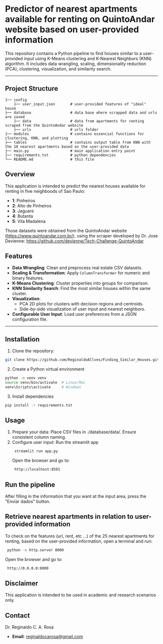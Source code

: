 # Predictor of nearest apartments available for renting on QuintoAndar website based on user-provided information

This repository contains a Python pipeline to find houses similar to a user-provided input using K-Means clustering and K-Nearest Neighbors (KNN) algorithm. It includes data wrangling, scaling, dimensionality reduction (PCA), clustering, visualization, and similarity search.

---

## Project Structure

```
├── config
    ├── user_input.json       # user-provided features of "ideal" house
├── database                  # data base where scrapped data and urls are saved
    ├── data                  # data from apartments for renting scraped from the QuintoAndar website
    ├── urls                  # urls folder
├── modules                   # contains essencial functions for clustering, KNN, and plotting
├── tables                    # contains output table from KNN with the 10 nearest apartments based on the user-provided data
├── main.py                   # main application entry point
├── requirements.txt          # python dependencies
└── README.md                 # this file
```

## Overview

This application is intended to predict the nearest houses available for renting in five neighboods of Sao Paulo:
- **1**: Pinheiros
- **2**: Alto de Pinheiros
- **3**: Jaguare
- **4**: Butanta
- **5**: Vila Madalena

Those datasets were obtained from the QuintoAndar website (https://www.quintoandar.com.br/), using the scraper developed by Dr. Jose Devienne: https://github.com/devienne/Tech-Challenge-QuintoAndar

## Features

- **Data Wrangling**: Clean and preprocess real estate CSV datasets.
- **Scaling & Transformation**: Apply `ColumnTransformer` for numeric and binary features.
- **K-Means Clustering**: Cluster properties into groups for comparison.
- **KNN Similarity Search**: Find the most similar houses within the same cluster.
- **Visualization**:
  - PCA 2D plots for clusters with decision regions and centroids.
  - Side-by-side visualization of user input and nearest neighbors.
- **Configurable User Input**: Load user preferences from a JSON configuration file.

---

## Installation

1. Clone the repository:

```bash
git clone https://github.com/ReginaldoAllves/Finding_Similar_Houses.git](https://github.com/rgr14/TechChallengeET3
```

2. Create a Python virtual environment

```bash
python -m venv venv
source venv/bin/activate  # Linux/Mac
venv\Scripts\activate     # Windows
```

3. Install dependencies

```bash
pip install -r requirements.txt
```

## Usage

1. Prepare your data: Place CSV files in ./database/data/. Ensure consistent column naming.
2. Configure user input:
   Run the streamlit app
   ```bash
    streamlit run app.py
    ```
   Open the browser and go to:
   ```bash
    http://localhost:8501
    ```

## Run the pipeline

After filling in the information that you want at the input area, press the "Enviar dados" button.

## Retrieve nearest apartments in relation to user-provided information

To check on the features (url, rent, etc ...) of the 25 nearest apartments for renting, based on the user-provided information, open a terminal and run:
   ```bash
    python -m http.server 8000
   ```
   Open the browser and go to:
   ```bash
    http://0.0.0.0:8000
   ```

## Disclaimer

This application is intended to be used in academic and research scenarios only.

## Contact

Dr. Reginaldo C. A. Rosa
- **Email**: reginaldocarosa@gmail.com
